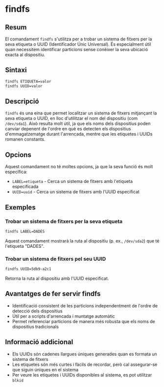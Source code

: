 # findfs

## Resum

El comandament `findfs` s'utilitza per a trobar un sistema de fitxers per la seva etiqueta o UUID (Identificador Únic Universal). És especialment útil quan necessitem identificar particions sense conèixer la seva ubicació exacta al dispositiu.

## Sintaxi

```bash
findfs ETIQUETA=valor
findfs UUID=valor
```

## Descripció

`findfs` és una eina que permet localitzar un sistema de fitxers mitjançant la seva etiqueta o UUID, en lloc d'utilitzar el nom del dispositiu (com `/dev/sda1`). Això resulta molt útil, ja que els noms dels dispositius poden canviar depenent de l'ordre en què es detecten els dispositius d'emmagatzematge durant l'arrencada, mentre que les etiquetes i UUIDs romanen constants.

## Opcions

Aquest comandament no té moltes opcions, ja que la seva funció és molt específica:

- `LABEL=etiqueta` - Cerca un sistema de fitxers amb l'etiqueta especificada
- `UUID=uuid` - Cerca un sistema de fitxers amb l'UUID especificat

## Exemples

### Trobar un sistema de fitxers per la seva etiqueta

```bash
findfs LABEL=DADES
```

Aquest comandament mostrarà la ruta al dispositiu (p. ex., `/dev/sda2`) que té l'etiqueta "DADES".

### Trobar un sistema de fitxers pel seu UUID

```bash
findfs UUID=5db9-a2c1
```

Retorna la ruta al dispositiu amb l'UUID especificat.

## Avantatges de fer servir findfs

- Identificació consistent de les particions independentment de l'ordre de detecció dels dispositius
- Útil per a scripts d'arrencada i muntatge automàtic
- Permet referenciar particions de manera més robusta que els noms de dispositius tradicionals

## Informació addicional

- Els UUIDs són cadenes llargues úniques generades quan es formata un sistema de fitxers
- Les etiquetes són més curtes i fàcils de recordar, però cal assegurar-se que siguin úniques en el sistema
- Per veure les etiquetes i UUIDs disponibles al sistema, es pot utilitzar `blkid`
